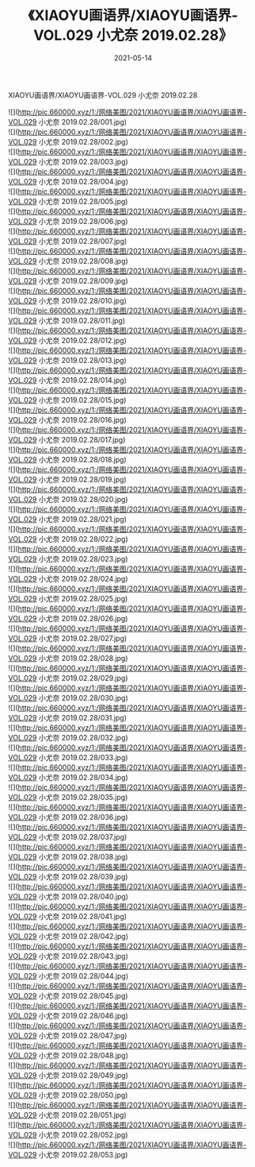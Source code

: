 ﻿---
layout: post
title:  《XIAOYU画语界/XIAOYU画语界-VOL.029 小尤奈 2019.02.28》
date:   2021-05-14
img: http://pic.660000.xyz/1:/网络美图/2021/XIAOYU画语界/XIAOYU画语界-VOL.029 小尤奈 2019.02.28/000.jpg
categories: [美女, 清纯, 唯美]
---

XIAOYU画语界/XIAOYU画语界-VOL.029 小尤奈 2019.02.28

 ![](http://pic.660000.xyz/1:/网络美图/2021/XIAOYU画语界/XIAOYU画语界-VOL.029 小尤奈 2019.02.28/001.jpg) <br>![](http://pic.660000.xyz/1:/网络美图/2021/XIAOYU画语界/XIAOYU画语界-VOL.029 小尤奈 2019.02.28/002.jpg) <br>![](http://pic.660000.xyz/1:/网络美图/2021/XIAOYU画语界/XIAOYU画语界-VOL.029 小尤奈 2019.02.28/003.jpg) <br>![](http://pic.660000.xyz/1:/网络美图/2021/XIAOYU画语界/XIAOYU画语界-VOL.029 小尤奈 2019.02.28/004.jpg) <br>![](http://pic.660000.xyz/1:/网络美图/2021/XIAOYU画语界/XIAOYU画语界-VOL.029 小尤奈 2019.02.28/005.jpg) <br>![](http://pic.660000.xyz/1:/网络美图/2021/XIAOYU画语界/XIAOYU画语界-VOL.029 小尤奈 2019.02.28/006.jpg) <br>![](http://pic.660000.xyz/1:/网络美图/2021/XIAOYU画语界/XIAOYU画语界-VOL.029 小尤奈 2019.02.28/007.jpg) <br>![](http://pic.660000.xyz/1:/网络美图/2021/XIAOYU画语界/XIAOYU画语界-VOL.029 小尤奈 2019.02.28/008.jpg) <br>![](http://pic.660000.xyz/1:/网络美图/2021/XIAOYU画语界/XIAOYU画语界-VOL.029 小尤奈 2019.02.28/009.jpg) <br>![](http://pic.660000.xyz/1:/网络美图/2021/XIAOYU画语界/XIAOYU画语界-VOL.029 小尤奈 2019.02.28/010.jpg) <br>![](http://pic.660000.xyz/1:/网络美图/2021/XIAOYU画语界/XIAOYU画语界-VOL.029 小尤奈 2019.02.28/011.jpg) <br>![](http://pic.660000.xyz/1:/网络美图/2021/XIAOYU画语界/XIAOYU画语界-VOL.029 小尤奈 2019.02.28/012.jpg) <br>![](http://pic.660000.xyz/1:/网络美图/2021/XIAOYU画语界/XIAOYU画语界-VOL.029 小尤奈 2019.02.28/013.jpg) <br>![](http://pic.660000.xyz/1:/网络美图/2021/XIAOYU画语界/XIAOYU画语界-VOL.029 小尤奈 2019.02.28/014.jpg) <br>![](http://pic.660000.xyz/1:/网络美图/2021/XIAOYU画语界/XIAOYU画语界-VOL.029 小尤奈 2019.02.28/015.jpg) <br>![](http://pic.660000.xyz/1:/网络美图/2021/XIAOYU画语界/XIAOYU画语界-VOL.029 小尤奈 2019.02.28/016.jpg) <br>![](http://pic.660000.xyz/1:/网络美图/2021/XIAOYU画语界/XIAOYU画语界-VOL.029 小尤奈 2019.02.28/017.jpg) <br>![](http://pic.660000.xyz/1:/网络美图/2021/XIAOYU画语界/XIAOYU画语界-VOL.029 小尤奈 2019.02.28/018.jpg) <br>![](http://pic.660000.xyz/1:/网络美图/2021/XIAOYU画语界/XIAOYU画语界-VOL.029 小尤奈 2019.02.28/019.jpg) <br>![](http://pic.660000.xyz/1:/网络美图/2021/XIAOYU画语界/XIAOYU画语界-VOL.029 小尤奈 2019.02.28/020.jpg) <br>![](http://pic.660000.xyz/1:/网络美图/2021/XIAOYU画语界/XIAOYU画语界-VOL.029 小尤奈 2019.02.28/021.jpg) <br>![](http://pic.660000.xyz/1:/网络美图/2021/XIAOYU画语界/XIAOYU画语界-VOL.029 小尤奈 2019.02.28/022.jpg) <br>![](http://pic.660000.xyz/1:/网络美图/2021/XIAOYU画语界/XIAOYU画语界-VOL.029 小尤奈 2019.02.28/023.jpg) <br>![](http://pic.660000.xyz/1:/网络美图/2021/XIAOYU画语界/XIAOYU画语界-VOL.029 小尤奈 2019.02.28/024.jpg) <br>![](http://pic.660000.xyz/1:/网络美图/2021/XIAOYU画语界/XIAOYU画语界-VOL.029 小尤奈 2019.02.28/025.jpg) <br>![](http://pic.660000.xyz/1:/网络美图/2021/XIAOYU画语界/XIAOYU画语界-VOL.029 小尤奈 2019.02.28/026.jpg) <br>![](http://pic.660000.xyz/1:/网络美图/2021/XIAOYU画语界/XIAOYU画语界-VOL.029 小尤奈 2019.02.28/027.jpg) <br>![](http://pic.660000.xyz/1:/网络美图/2021/XIAOYU画语界/XIAOYU画语界-VOL.029 小尤奈 2019.02.28/028.jpg) <br>![](http://pic.660000.xyz/1:/网络美图/2021/XIAOYU画语界/XIAOYU画语界-VOL.029 小尤奈 2019.02.28/029.jpg) <br>![](http://pic.660000.xyz/1:/网络美图/2021/XIAOYU画语界/XIAOYU画语界-VOL.029 小尤奈 2019.02.28/030.jpg) <br>![](http://pic.660000.xyz/1:/网络美图/2021/XIAOYU画语界/XIAOYU画语界-VOL.029 小尤奈 2019.02.28/031.jpg) <br>![](http://pic.660000.xyz/1:/网络美图/2021/XIAOYU画语界/XIAOYU画语界-VOL.029 小尤奈 2019.02.28/032.jpg) <br>![](http://pic.660000.xyz/1:/网络美图/2021/XIAOYU画语界/XIAOYU画语界-VOL.029 小尤奈 2019.02.28/033.jpg) <br>![](http://pic.660000.xyz/1:/网络美图/2021/XIAOYU画语界/XIAOYU画语界-VOL.029 小尤奈 2019.02.28/034.jpg) <br>![](http://pic.660000.xyz/1:/网络美图/2021/XIAOYU画语界/XIAOYU画语界-VOL.029 小尤奈 2019.02.28/035.jpg) <br>![](http://pic.660000.xyz/1:/网络美图/2021/XIAOYU画语界/XIAOYU画语界-VOL.029 小尤奈 2019.02.28/036.jpg) <br>![](http://pic.660000.xyz/1:/网络美图/2021/XIAOYU画语界/XIAOYU画语界-VOL.029 小尤奈 2019.02.28/037.jpg) <br>![](http://pic.660000.xyz/1:/网络美图/2021/XIAOYU画语界/XIAOYU画语界-VOL.029 小尤奈 2019.02.28/038.jpg) <br>![](http://pic.660000.xyz/1:/网络美图/2021/XIAOYU画语界/XIAOYU画语界-VOL.029 小尤奈 2019.02.28/039.jpg) <br>![](http://pic.660000.xyz/1:/网络美图/2021/XIAOYU画语界/XIAOYU画语界-VOL.029 小尤奈 2019.02.28/040.jpg) <br>![](http://pic.660000.xyz/1:/网络美图/2021/XIAOYU画语界/XIAOYU画语界-VOL.029 小尤奈 2019.02.28/041.jpg) <br>![](http://pic.660000.xyz/1:/网络美图/2021/XIAOYU画语界/XIAOYU画语界-VOL.029 小尤奈 2019.02.28/042.jpg) <br>![](http://pic.660000.xyz/1:/网络美图/2021/XIAOYU画语界/XIAOYU画语界-VOL.029 小尤奈 2019.02.28/043.jpg) <br>![](http://pic.660000.xyz/1:/网络美图/2021/XIAOYU画语界/XIAOYU画语界-VOL.029 小尤奈 2019.02.28/044.jpg) <br>![](http://pic.660000.xyz/1:/网络美图/2021/XIAOYU画语界/XIAOYU画语界-VOL.029 小尤奈 2019.02.28/045.jpg) <br>![](http://pic.660000.xyz/1:/网络美图/2021/XIAOYU画语界/XIAOYU画语界-VOL.029 小尤奈 2019.02.28/046.jpg) <br>![](http://pic.660000.xyz/1:/网络美图/2021/XIAOYU画语界/XIAOYU画语界-VOL.029 小尤奈 2019.02.28/047.jpg) <br>![](http://pic.660000.xyz/1:/网络美图/2021/XIAOYU画语界/XIAOYU画语界-VOL.029 小尤奈 2019.02.28/048.jpg) <br>![](http://pic.660000.xyz/1:/网络美图/2021/XIAOYU画语界/XIAOYU画语界-VOL.029 小尤奈 2019.02.28/049.jpg) <br>![](http://pic.660000.xyz/1:/网络美图/2021/XIAOYU画语界/XIAOYU画语界-VOL.029 小尤奈 2019.02.28/050.jpg) <br>![](http://pic.660000.xyz/1:/网络美图/2021/XIAOYU画语界/XIAOYU画语界-VOL.029 小尤奈 2019.02.28/051.jpg) <br>![](http://pic.660000.xyz/1:/网络美图/2021/XIAOYU画语界/XIAOYU画语界-VOL.029 小尤奈 2019.02.28/052.jpg) <br>![](http://pic.660000.xyz/1:/网络美图/2021/XIAOYU画语界/XIAOYU画语界-VOL.029 小尤奈 2019.02.28/053.jpg) <br>